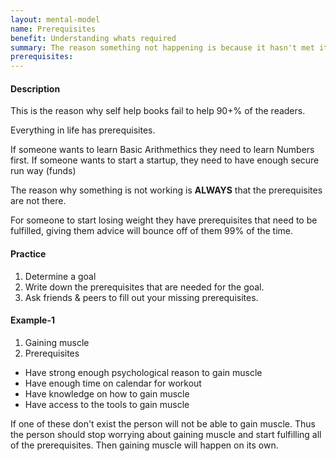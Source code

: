 ```yaml
---
layout: mental-model
name: Prerequisites
benefit: Understanding whats required
summary: The reason something not happening is because it hasn't met its prerequisites
prerequisites:
---
```


#### Description

This is the reason why self help books fail to help 90+% of the readers.

Everything in life has prerequisites. 

If someone wants to learn Basic Arithmethics they need to learn Numbers first.
If someone wants to start a startup, they need to have enough secure run way (funds)

The reason why something is not working is **ALWAYS** that the prerequisites are not there.

For someone to start losing weight they have prerequisites that need to be fulfilled, giving them advice will bounce off of them 99% of the time. 

#### Practice

1. Determine a goal
2. Write down the prerequisites that are needed for the goal.
3. Ask friends & peers to fill out your missing prerequisites.


#### Example-1

1. Gaining muscle
2. Prerequisites
 - Have strong enough psychological reason to gain muscle
 - Have enough time on calendar for workout
 - Have knowledge on how to gain muscle
 - Have access to the tools to gain muscle

If one of these don't exist the person will not be able to gain muscle. Thus the person should stop worrying about gaining muscle and start fulfilling all of the prerequisites. Then gaining muscle will happen on its own.

